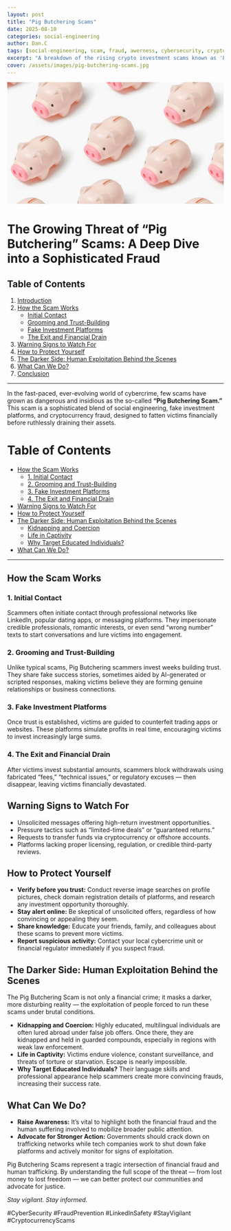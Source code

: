 ```yaml
---
layout: post
title: "Pig Butchering Scams"
date: 2025-08-10
categories: social-engineering
author: Dan.C
tags: [social-engineering, scam, fraud, awerness, cybersecurity, crypto]
excerpt: "A breakdown of the rising crypto investment scams known as 'Pig Butchering' how they work, red flags to watch for, and how to protect yourself from social engineering-driven financial fraud"
cover: /assets/images/pig-butchering-scams.jpg
---
```

![Cover Image](/assets/images/pig-butchering-scams.jpg)

# The Growing Threat of “Pig Butchering” Scams: A Deep Dive into a Sophisticated Fraud

## Table of Contents
1. [Introduction](#the-growing-threat-of-pig-butchering-scams-a-deep-dive-into-a-sophisticated-fraud)  
2. [How the Scam Works](#how-the-scam-works)  
   - [Initial Contact](#1-initial-contact)  
   - [Grooming and Trust-Building](#2-grooming-and-trust-building)  
   - [Fake Investment Platforms](#3-fake-investment-platforms)  
   - [The Exit and Financial Drain](#4-the-exit-and-financial-drain)  
3. [Warning Signs to Watch For](#warning-signs-to-watch-for)  
4. [How to Protect Yourself](#how-to-protect-yourself)  
5. [The Darker Side: Human Exploitation Behind the Scenes](#the-darker-side-human-exploitation-behind-the-scenes)  
6. [What Can We Do?](#what-can-we-do)  
7. [Conclusion](#conclusion)  

---

In the fast-paced, ever-evolving world of cybercrime, few scams have grown as dangerous and insidious as the so-called **“Pig Butchering Scam.”** This scam is a sophisticated blend of social engineering, fake investment platforms, and cryptocurrency fraud, designed to fatten victims financially before ruthlessly draining their assets.

# Table of Contents

- [How the Scam Works](#how-the-scam-works)
  - [1. Initial Contact](#1-initial-contact)
  - [2. Grooming and Trust-Building](#2-grooming-and-trust-building)
  - [3. Fake Investment Platforms](#3-fake-investment-platforms)
  - [4. The Exit and Financial Drain](#4-the-exit-and-financial-drain)
- [Warning Signs to Watch For](#warning-signs-to-watch-for)
- [How to Protect Yourself](#how-to-protect-yourself)
- [The Darker Side: Human Exploitation Behind the Scenes](#the-darker-side-human-exploitation-behind-the-scenes)
  - [Kidnapping and Coercion](#kidnapping-and-coercion)
  - [Life in Captivity](#life-in-captivity)
  - [Why Target Educated Individuals?](#why-target-educated-individuals)
- [What Can We Do?](#what-can-we-do)

---

## How the Scam Works

### 1. Initial Contact

Scammers often initiate contact through professional networks like LinkedIn, popular dating apps, or messaging platforms. They impersonate credible professionals, romantic interests, or even send “wrong number” texts to start conversations and lure victims into engagement.

### 2. Grooming and Trust-Building

Unlike typical scams, Pig Butchering scammers invest weeks building trust. They share fake success stories, sometimes aided by AI-generated or scripted responses, making victims believe they are forming genuine relationships or business connections.

### 3. Fake Investment Platforms

Once trust is established, victims are guided to counterfeit trading apps or websites. These platforms simulate profits in real time, encouraging victims to invest increasingly large sums.

### 4. The Exit and Financial Drain

After victims invest substantial amounts, scammers block withdrawals using fabricated “fees,” “technical issues,” or regulatory excuses — then disappear, leaving victims financially devastated.

## Warning Signs to Watch For

* Unsolicited messages offering high-return investment opportunities.
* Pressure tactics such as “limited-time deals” or “guaranteed returns.”
* Requests to transfer funds via cryptocurrency or offshore accounts.
* Platforms lacking proper licensing, regulation, or credible third-party reviews.

## How to Protect Yourself

* **Verify before you trust:** Conduct reverse image searches on profile pictures, check domain registration details of platforms, and research any investment opportunity thoroughly.
* **Stay alert online:** Be skeptical of unsolicited offers, regardless of how convincing or appealing they seem.
* **Share knowledge:** Educate your friends, family, and colleagues about these scams to prevent more victims.
* **Report suspicious activity:** Contact your local cybercrime unit or financial regulator immediately if you suspect fraud.

## The Darker Side: Human Exploitation Behind the Scenes

The Pig Butchering Scam is not only a financial crime; it masks a darker, more disturbing reality — the exploitation of people forced to run these scams under brutal conditions.

* **Kidnapping and Coercion:** Highly educated, multilingual individuals are often lured abroad under false job offers. Once there, they are kidnapped and held in guarded compounds, especially in regions with weak law enforcement.
* **Life in Captivity:** Victims endure violence, constant surveillance, and threats of torture or starvation. Escape is nearly impossible.
* **Why Target Educated Individuals?** Their language skills and professional appearance help scammers create more convincing frauds, increasing their success rate.

## What Can We Do?

* **Raise Awareness:** It’s vital to highlight both the financial fraud and the human suffering involved to mobilize broader public attention.
* **Advocate for Stronger Action:** Governments should crack down on trafficking networks while tech companies work to shut down fake platforms and actively monitor for signs of exploitation.

Pig Butchering Scams represent a tragic intersection of financial fraud and human trafficking. By understanding the full scope of the threat — from lost money to lost freedom — we can better protect our communities and advocate for justice.

*Stay vigilant. Stay informed.*

\#CyberSecurity #FraudPrevention #LinkedInSafety #StayVigilant #CryptocurrencyScams
